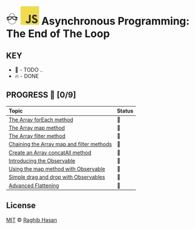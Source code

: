 # ![🥚 EH](./eH-logo.png) ![JS](./js-logo.png) Asynchronous Programming: The End of The Loop


## KEY
* 🚧 - TODO ..
* 🔥 - DONE

## PROGRESS 🚀 [0/9]

|  Topic       |        Status     |
| :-------------  | :------------- |
| [The Array forEach method](./practices/forEach.js) | 🚧 |
| [The Array map method](./practices/map.js) | 🚧 |
| [The Array filter method](./practices/filter.js) | 🚧 |
| [Chaining the Array map and filter methods](./practices/chain.js) | 🚧 |
| [Create an Array concatAll method](./practices/concatAll.js) | 🚧 |
| [Introducing the Observable](./practices/observable.js) | 🚧 |
| [Using the map method with Observable](./practices/observable-map.js) | 🚧 |
| [Simple drag and drop with Observables](./practices/drag-with-drop.js) | 🚧 |
| [Advanced Flattening](./practices/flattening.js) | 🚧 |

## License
[MIT](./license) © [Raghib Hasan](http://raghibm.com/)